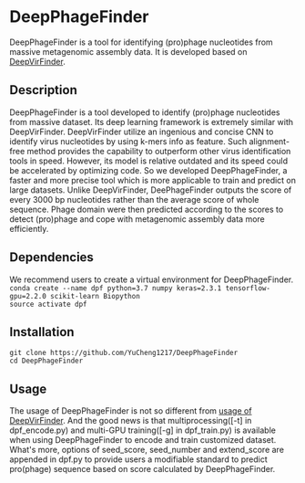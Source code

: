 # DeepPhageFinder
DeepPhageFinder is a tool for identifying (pro)phage nucleotides from massive metagenomic assembly data. It is developed based on [DeepVirFinder](https://github.com/jessieren/DeepVirFinder).
## Description  
DeepPhageFinder is a tool developed to identify (pro)phage nucleotides from massive dataset. Its deep learning framework is extremely similar with DeepVirFinder. DeepVirFinder utilize an ingenious and concise CNN to identify virus nucleotides by using k-mers info as feature. Such alignment-free method provides the capability to outperform other virus identification tools in speed. However, its model is relative outdated and its speed could be accelerated by optimizing code. So we developed DeepPhageFinder, a faster and more precise tool which is more applicable to train and predict on large datasets. Unlike DeepVirFinder, DeePhageFinder outputs the score of every 3000 bp nucleotides rather than the average score of whole sequence. Phage domain were then predicted according to the scores to detect (pro)phage and cope with metagenomic assembly data more efficiently. 
## Dependencies
We recommend users to create a virtual environment for DeepPhageFinder.  
`conda create --name dpf python=3.7 numpy keras=2.3.1 tensorflow-gpu=2.2.0 scikit-learn Biopython`  
`source activate dpf`
## Installation
`git clone https://github.com/YuCheng1217/DeepPhageFinder`  
`cd DeepPhageFinder`
## Usage  
The usage of DeepPhageFinder is not so different from [usage of DeepVirFinder](https://github.com/jessieren/DeepVirFinder#usage). And the good news is that multiprocessing([-t] in dpf_encode.py) and multi-GPU training([-g] in dpf_train.py) is available when using DeepPhageFinder to encode and train customized dataset. What's more, options of seed_score, seed_number and extend_score are appended in dpf.py to provide users a modifiable standard to predict pro(phage) sequence based on score calculated by DeepPhageFinder.
